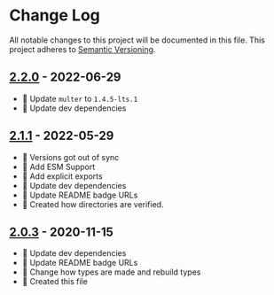 # Change Log

All notable changes to this project will be documented in this file. This project adheres to [Semantic Versioning](http://semver.org/).

## [2.2.0](https://github.com/uttori/uttori-plugin-upload-multer/compare/v2.1.1...v2.2.0) - 2022-06-29

- 🎁 Update `multer` to `1.4.5-lts.1`
- 🎁 Update dev dependencies

## [2.1.1](https://github.com/uttori/uttori-plugin-upload-multer/compare/v2.0.3...v2.1.1) - 2022-05-29

- 🥴 Versions got out of sync
- 🧰 Add ESM Support
- 🧰 Add explicit exports
- 🎁 Update dev dependencies
- 🎁 Update README badge URLs
- 🧰 Created how directories are verified.

## [2.0.3](https://github.com/uttori/uttori-plugin-upload-multer/compare/v2.0.2...v2.0.3) - 2020-11-15

- 🎁 Update dev dependencies
- 🎁 Update README badge URLs
- 🧰 Change how types are made and rebuild types
- 🧰 Created this file
